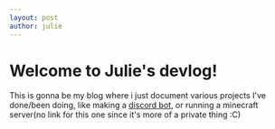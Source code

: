 ```yaml
---
layout: post
author: julie
---
```

# Welcome to Julie's devlog!
This is gonna be my blog where i just document various projects I've done/been doing, like making a [discord bot](https://github.com/zoey-on-github/dumb-personal-bot), or running a minecraft server(no link for this one since it's more of a private thing :C)
